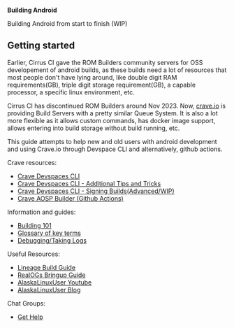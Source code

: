 <strong>Building Android</strong>

Building Android from start to finish (WIP)

## Getting started

Earlier, Cirrus CI gave the ROM Builders community servers for OSS developement of android builds, as these builds need a lot of resources that most people don't have lying around, like double digit RAM requirements(GB), triple digit storage requirement(GB), a capable processor, a specific linux environment, etc. 

Cirrus CI has discontinued ROM Builders around Nov 2023. Now, [crave.io](https://crave.io) is providing Build Servers with a pretty similar Queue System. It is also a lot more flexible as it allows custom commands, has docker image support, allows entering into build storage without build running, etc.

This guide attempts to help new and old users with android development and using Crave.io through Devspace CLI and alternatively, github actions.

Crave resources:
- [Crave Devspaces
  CLI](/wiki/Crave_Devspace)
- [Crave Devspaces
  CLI - Additional Tips and Tricks](/wiki/Crave_Tricks)
- [Crave Devspaces
  CLI - Signing Builds(Advanced/WIP)](/wiki/Crave_Signing)
- [Crave AOSP
  Builder (Github Actions)](https://github.com/sounddrill31/crave_aosp_builder)

Information and guides:
- [Building 101](/wiki/Building_101)
- [Glossary of key
  terms](/wiki/Glossary)
- [Debugging/Taking Logs](/wiki/Debugging)

Useful Resources:
- [Lineage Build Guide](https://wiki.lineageos.org/devices/bacon/build)
- [RealOGs Bringup Guide](https://blog.realogs.in/android-device-tree-bringup)
- [AlaskaLinuxUser Youtube](https://www.youtube.com/channel/UCnGqG_jyyXmTzdamBpKfeHA)
- [AlaskaLinuxUser Blog](https://alaskalinuxuser3.ddns.net/)

Chat Groups:
- [Get Help](/wiki/Get_Help)